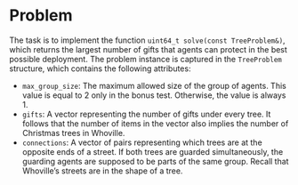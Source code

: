 # Problem

The task is to implement the function `uint64_t solve(const TreeProblem&)`, which returns the largest number of gifts that agents can protect in the best possible deployment. The problem instance is captured in the `TreeProblem` structure, which contains the following attributes:

- `max_group_size`: The maximum allowed size of the group of agents. This value is equal to 2 only in the bonus test. Otherwise, the value is always 1.
- `gifts`: A vector representing the number of gifts under every tree. It follows that the number of items in the vector also implies the number of Christmas trees in Whoville.
- `connections`: A vector of pairs representing which trees are at the opposite ends of a street. If both trees are guarded simultaneously, the guarding agents are supposed to be parts of the same group. Recall that Whoville’s streets are in the shape of a tree.
